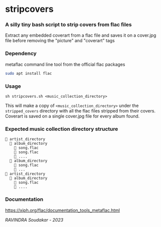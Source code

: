 # stripcovers
### A silly tiny bash script to strip covers from flac files

Extract any embedded coverart from a flac file and saves it on a cover.jpg file before removing the "picture" and "coverart" tags

### Dependency

metaflac command line tool from the official flac packages
```sh
sudo apt install flac
```

### Usage
```
sh stripcovers.sh <music_collection_directory>
```
This will make a copy of ```<music_collection_directory>``` under the ```stripped_covers``` directory with all the flac files stripped from their covers. Coverart is saved on a single cover.jpg file for every album found.

### Expected music collection directory structure
```
📂 artist_directory
  📂 album_directory
    📄 song.flac
    📄 song.flac
    📄 ....
  📂 album_directory
    📄 song.flac
    📄 ...
📂 artist_directory
  📂 album_directory
    📄 song.flac
    📄 ....
```
### Documentation
https://xiph.org/flac/documentation_tools_metaflac.html

_RAVINDRA Soudakar - 2023_

